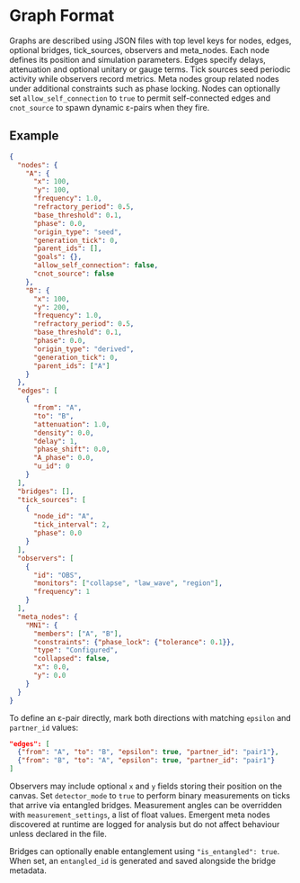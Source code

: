 # Graph Format

Graphs are described using JSON files with top level keys for nodes, edges, optional bridges, tick_sources, observers and meta_nodes. Each node defines its position and simulation parameters. Edges specify delays, attenuation and optional unitary or gauge terms. Tick sources seed periodic activity while observers record metrics. Meta nodes group related nodes under additional constraints such as phase locking.
Nodes can optionally set ``allow_self_connection`` to ``true`` to permit self-connected edges and ``cnot_source`` to spawn dynamic ε-pairs when they fire.

## Example
```json
{
  "nodes": {
    "A": {
      "x": 100,
      "y": 100,
      "frequency": 1.0,
      "refractory_period": 0.5,
      "base_threshold": 0.1,
      "phase": 0.0,
      "origin_type": "seed",
      "generation_tick": 0,
      "parent_ids": [],
      "goals": {},
      "allow_self_connection": false,
      "cnot_source": false
    },
    "B": {
      "x": 100,
      "y": 200,
      "frequency": 1.0,
      "refractory_period": 0.5,
      "base_threshold": 0.1,
      "phase": 0.0,
      "origin_type": "derived",
      "generation_tick": 0,
      "parent_ids": ["A"]
    }
  },
  "edges": [
    {
      "from": "A",
      "to": "B",
      "attenuation": 1.0,
      "density": 0.0,
      "delay": 1,
      "phase_shift": 0.0,
      "A_phase": 0.0,
      "u_id": 0
    }
  ],
  "bridges": [],
  "tick_sources": [
    {
      "node_id": "A",
      "tick_interval": 2,
      "phase": 0.0
    }
  ],
  "observers": [
    {
      "id": "OBS",
      "monitors": ["collapse", "law_wave", "region"],
      "frequency": 1
    }
  ],
  "meta_nodes": {
    "MN1": {
      "members": ["A", "B"],
      "constraints": {"phase_lock": {"tolerance": 0.1}},
      "type": "Configured",
      "collapsed": false,
      "x": 0.0,
      "y": 0.0
    }
  }
}
```

To define an ε-pair directly, mark both directions with matching ``epsilon`` and ``partner_id`` values:

```json
"edges": [
  {"from": "A", "to": "B", "epsilon": true, "partner_id": "pair1"},
  {"from": "B", "to": "A", "epsilon": true, "partner_id": "pair1"}
]
```

Observers may include optional `x` and `y` fields storing their position on the canvas. Set `detector_mode` to `true` to perform binary measurements on ticks that arrive via entangled bridges. Measurement angles can be overridden with `measurement_settings`, a list of float values. Emergent meta nodes discovered at runtime are logged for analysis but do not affect behaviour unless declared in the file.

Bridges can optionally enable entanglement using `"is_entangled": true`. When
set, an `entangled_id` is generated and saved alongside the bridge metadata.
